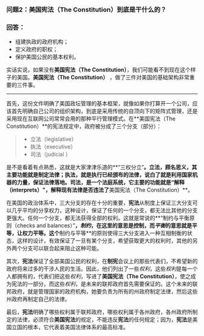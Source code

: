 ### 问题2：美国宪法（The Constitution）到底是干什么的？
### 回答：
- 组建执政的政府机构；
- 定义政府的职权；
- 保护美国公民的基本权利。

实话实说，如果没有**美国宪法（The Constitution）**，我们可能看不到现在这个样子的美国。**美国宪法（The Constitution）** ，做了三件对美国的基础架构非常重要的三件事。

---

首先，这份文件明确了美国政坛管理的基本框架，就像如果你打算开一个公司，应该首先明确自己公司的组织架构，到底是采用传统的自顶向下的矩阵式管理，还是采用现在互联网公司常常会用的那种平行管理模式。在**美国宪法（The Constitution）**的宪法规定中，政府被分成了三个分支（部分）：

>- 立法（legislative）
>- 执法（executive）
>- 司法（judicial ）

是不是看着有点熟悉，这就是大家津津乐道的**“三权分立”**。**立法**，顾名思义，其主要功能就是制定法律；**执法**，就是执行已经颁布的法律，说白了就是利用国家机器的力量，保证法律落地。**司法**，是一个法庭系统，它主要的功能就是“解释（interprets）"，解释现有法律是否违法了**美国宪法（The Constitution）**。

在美国的政治体系中，三大分支的存在十分的重要，**宪法**从制度上保证三大分支可以几乎平均的分享权力，这种设计，保证了任何的一个分支，都无法比其他的分支更强大。任何一个分支，都无法获得全部的权利。这就是常说的**“制约与平衡原则（checks and balances）”**，*制约*，在这里的意思是控制，而*平衡*的意思就是平等，让权力平等。这个**制约与平等**的原则使得三大分支进入一种互相制衡的状态，这样的设计，有效保证了一旦有某个分支，希望获取更大的权利时，其他的另外两个分支可以联合起来阻止这种可能。

其次，**宪法**保证了全部美国公民的权利，在**制宪**会议上的那些代表们，不希望新的政府将来过多的干涉人民的生活。因此，他们列出了一些*权利*，这些*权利*是每一个人都拥有的，代表们把这些*权利*，写进了**美国宪法（The Constitution）**，使之成为宪法的一部分，而这些*权利*，是未来的联邦政府首先需要保证的。这个未来的联邦政府，就是管理国家的政府机构，她要负责为所有的州政府制定法律，然后这些州政府再制定自己的法律。

最后，**宪法**明确了哪些权利属于联邦政府，哪些权利属于各州政府，各州政府所制定的法律，必须符合**美国宪法**的规定，不能违反**宪法**的任何规定；因为，**宪法**是美国立国的根本，它代表着美国法律体系的最高标准。



